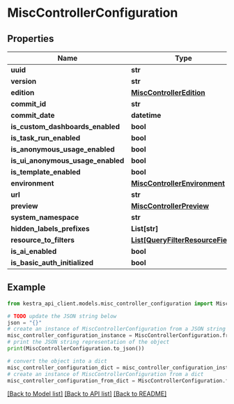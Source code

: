 # MiscControllerConfiguration


## Properties

Name | Type | Description | Notes
------------ | ------------- | ------------- | -------------
**uuid** | **str** |  | [optional] 
**version** | **str** |  | [optional] 
**edition** | [**MiscControllerEdition**](MiscControllerEdition.md) |  | [optional] 
**commit_id** | **str** |  | [optional] 
**commit_date** | **datetime** |  | [optional] 
**is_custom_dashboards_enabled** | **bool** |  | [optional] 
**is_task_run_enabled** | **bool** |  | [optional] 
**is_anonymous_usage_enabled** | **bool** |  | [optional] 
**is_ui_anonymous_usage_enabled** | **bool** |  | [optional] 
**is_template_enabled** | **bool** |  | [optional] 
**environment** | [**MiscControllerEnvironment**](MiscControllerEnvironment.md) |  | [optional] 
**url** | **str** |  | [optional] 
**preview** | [**MiscControllerPreview**](MiscControllerPreview.md) |  | [optional] 
**system_namespace** | **str** |  | [optional] 
**hidden_labels_prefixes** | **List[str]** |  | [optional] 
**resource_to_filters** | [**List[QueryFilterResourceField]**](QueryFilterResourceField.md) |  | [optional] 
**is_ai_enabled** | **bool** |  | [optional] 
**is_basic_auth_initialized** | **bool** |  | [optional] 

## Example

```python
from kestra_api_client.models.misc_controller_configuration import MiscControllerConfiguration

# TODO update the JSON string below
json = "{}"
# create an instance of MiscControllerConfiguration from a JSON string
misc_controller_configuration_instance = MiscControllerConfiguration.from_json(json)
# print the JSON string representation of the object
print(MiscControllerConfiguration.to_json())

# convert the object into a dict
misc_controller_configuration_dict = misc_controller_configuration_instance.to_dict()
# create an instance of MiscControllerConfiguration from a dict
misc_controller_configuration_from_dict = MiscControllerConfiguration.from_dict(misc_controller_configuration_dict)
```
[[Back to Model list]](../README.md#documentation-for-models) [[Back to API list]](../README.md#documentation-for-api-endpoints) [[Back to README]](../README.md)


